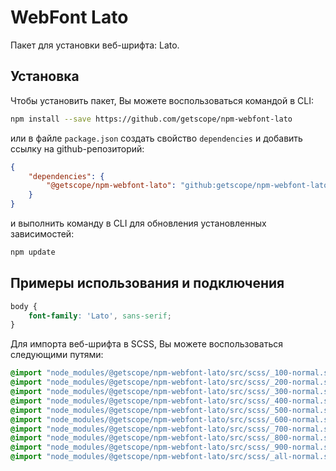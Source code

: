 # WebFont Lato

Пакет для установки веб-шрифта: Lato.

## Установка

Чтобы установить пакет, Вы можете воспользоваться командой в CLI:

```bash 
npm install --save https://github.com/getscope/npm-webfont-lato
```

или в файле `package.json` создать свойство `dependencies` и добавить ссылку на github-репозиторий:

```json 
{
    "dependencies": {
        "@getscope/npm-webfont-lato": "github:getscope/npm-webfont-lato"
    }
}
```

и выполнить команду в CLI для обновления установленных зависимостей:

```bash 
npm update
```

## Примеры использования и подключения

```css 
body {
    font-family: 'Lato', sans-serif;
}
```

Для импорта веб-шрифта в SCSS, Вы можете воспользоваться следующими путями:

```scss 
@import "node_modules/@getscope/npm-webfont-lato/src/scss/_100-normal.scss";
@import "node_modules/@getscope/npm-webfont-lato/src/scss/_200-normal.scss";
@import "node_modules/@getscope/npm-webfont-lato/src/scss/_300-normal.scss";
@import "node_modules/@getscope/npm-webfont-lato/src/scss/_400-normal.scss";
@import "node_modules/@getscope/npm-webfont-lato/src/scss/_500-normal.scss";
@import "node_modules/@getscope/npm-webfont-lato/src/scss/_600-normal.scss";
@import "node_modules/@getscope/npm-webfont-lato/src/scss/_700-normal.scss";
@import "node_modules/@getscope/npm-webfont-lato/src/scss/_800-normal.scss";
@import "node_modules/@getscope/npm-webfont-lato/src/scss/_900-normal.scss";
@import "node_modules/@getscope/npm-webfont-lato/src/scss/_all-normal.scss";
```
